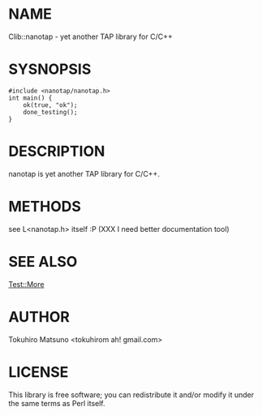 # NAME

Clib::nanotap - yet another TAP library for C/C++

# SYSNOPSIS

    #include <nanotap/nanotap.h>
    int main() {
        ok(true, "ok");
        done_testing();
    }

# DESCRIPTION

nanotap is yet another TAP library for C/C++.

# METHODS

see L<nanotap.h> itself :P
(XXX I need better documentation tool)

# SEE ALSO

[Test::More](http://search.cpan.org/search?mode=module&query=Test::More)

# AUTHOR

Tokuhiro Matsuno <tokuhirom ah! gmail.com>

# LICENSE

This library is free software; you can redistribute it and/or modify
it under the same terms as Perl itself.
